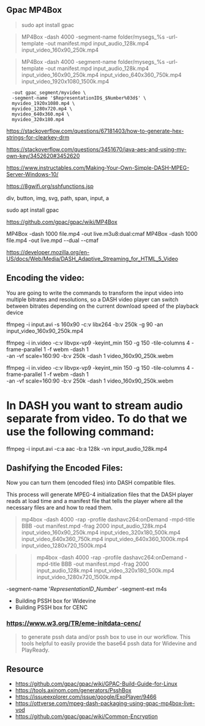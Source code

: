 ## Gpac MP4Box

> sudo apt install gpac

> MP4Box -dash 4000 -segment-name folder/mysegs_%s -url-template -out manifest.mpd input_audio_128k.mp4 input_video_160x90_250k.mp4

> MP4Box -dash 4000 -segment-name folder/mysegs_%s -url-template -out manifest.mpd input_audio_128k.mp4 input_video_160x90_250k.mp4 input_video_640x360_750k.mp4  input_video_1920x1080_1500k.mp4

```mp4box -dash 4000 \
  -out gpac_segment/myvideo \
  -segment-name '$RepresentationID$_$Number%03d$' \
  myvideo_1920x1080.mp4 \
  myvideo_1280x720.mp4 \
  myvideo_640x360.mp4 \
  myvideo_320x180.mp4
  ```
  
https://stackoverflow.com/questions/67181403/how-to-generate-hex-strings-for-clearkey-drm

https://stackoverflow.com/questions/3451670/java-aes-and-using-my-own-key/3452620#3452620

https://www.instructables.com/Making-Your-Own-Simple-DASH-MPEG-Server-Windows-10/

https://8gwifi.org/sshfunctions.jsp


div, button, img, svg, path, span, input, a


sudo apt install gpac

https://github.com/gpac/gpac/wiki/MP4Box


MP4Box -dash 1000 file.mp4 -out live.m3u8:dual:cmaf
MP4Box -dash 1000 file.mp4 -out live.mpd --dual --cmaf


https://developer.mozilla.org/en-US/docs/Web/Media/DASH_Adaptive_Streaming_for_HTML_5_Video


## Encoding the video:
You are going to write the commands to transform the input video into multiple bitrates and resolutions, so a DASH video player can switch between bitrates depending on the current download speed of the playback device
 
 
 ffmpeg -i input.avi -s 160x90 -c:v libx264 -b:v 250k -g 90 -an input_video_160x90_250k.mp4
 
 ffmpeg -i in.video -c:v libvpx-vp9 -keyint_min 150 -g 150 -tile-columns 4 -frame-parallel 1  -f webm -dash 1 \
-an -vf scale=160:90 -b:v 250k -dash 1 video_160x90_250k.webm

ffmpeg -i in.video -c:v libvpx-vp9 -keyint_min 150 -g 150 -tile-columns 4 -frame-parallel 1  -f webm -dash 1 \
-an -vf scale=160:90 -b:v 250k -dash 1 video_160x90_250k.webm


# In DASH you want to stream audio separate from video. To do that we use the following command: 
ffmpeg -i input.avi -c:a aac -b:a 128k -vn input_audio_128k.mp4 


## Dashifying the Encoded Files:
Now you can turn them (encoded files) into DASH compatible files.

This process will generate MPEG-4 initialization files that the DASH player reads at load time and a manifest file that tells the player where all the necessary files are and how to read them.


> mp4box -dash 4000 -rap -profile dashavc264:onDemand -mpd-title BBB -out manifest.mpd -frag 2000 input_audio_128k.mp4 input_video_160x90_250k.mp4 input_video_320x180_500k.mp4 input_video_640x360_750k.mp4 input_video_640x360_1000k.mp4 input_video_1280x720_1500k.mp4


>> mp4box -dash 4000 -rap -profile dashavc264:onDemand -mpd-title BBB -out manifest.mpd -frag 2000 input_audio_128k.mp4 input_video_320x180_500k.mp4 input_video_1280x720_1500k.mp4

-segment-name '$RepresentationID$_$Number%03d$'
-segment-ext m4s


* Building PSSH box for Widevine
* Building PSSH box for CENC

### https://www.w3.org/TR/eme-initdata-cenc/
> to generate pssh data and/or pssh box to use in our workflow. This tools helpful to easily provide the base64 pssh data for Widevine and PlayReady.




## Resource
* https://github.com/gpac/gpac/wiki/GPAC-Build-Guide-for-Linux
* https://tools.axinom.com/generators/PsshBox
* https://issueexplorer.com/issue/google/ExoPlayer/9466
* https://ottverse.com/mpeg-dash-packaging-using-gpac-mp4box-live-vod
* https://github.com/gpac/gpac/wiki/Common-Encryption

